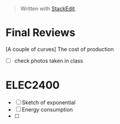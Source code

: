 


> Written with [StackEdit](https://stackedit.io/).

# Final Reviews
[A couple of curves] The cost of production

- [ ] check photos taken in class

# ELEC2400
- [ ] Sketch of exponential
- [ ] Energy consumption
- [ ] 
<!--stackedit_data:
eyJoaXN0b3J5IjpbMjAzMTc0MTk4OCwtMTMyNzMyMzAyMywtMT
g0NDcwNzQ2LDIxMzU1ODM2NzQsLTE0NzI2NzE0MTBdfQ==
-->